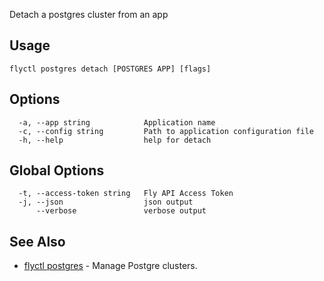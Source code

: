 Detach a postgres cluster from an app


## Usage
~~~
flyctl postgres detach [POSTGRES APP] [flags]
~~~

## Options

~~~
  -a, --app string            Application name
  -c, --config string         Path to application configuration file
  -h, --help                  help for detach
~~~

## Global Options

~~~
  -t, --access-token string   Fly API Access Token
  -j, --json                  json output
      --verbose               verbose output
~~~

## See Also

* [flyctl postgres](/docs/flyctl/postgres/)	 - Manage Postgre clusters.

